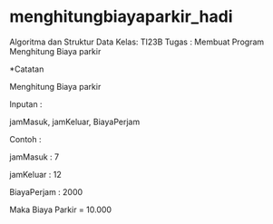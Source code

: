 # menghitungbiayaparkir_hadi
Algoritma dan Struktur Data  Kelas: TI23B
Tugas                             : Membuat Program Menghitung Biaya parkir

*Catatan

Menghitung Biaya parkir

Inputan :

jamMasuk, jamKeluar, BiayaPerjam

 

Contoh :

jamMasuk : 7

jamKeluar : 12

BiayaPerjam : 2000

Maka Biaya Parkir = 10.000